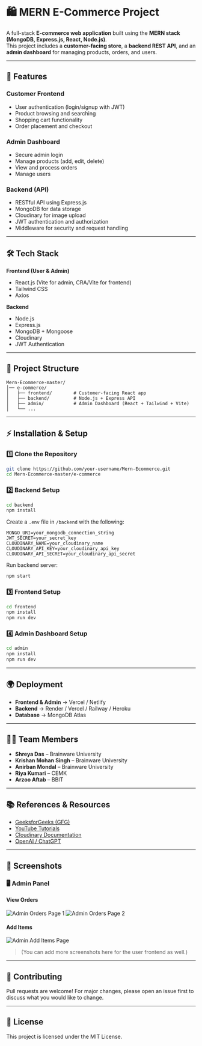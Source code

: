 
# 🛍️ MERN E-Commerce Project

A full-stack **E-commerce web application** built using the **MERN stack (MongoDB, Express.js, React, Node.js)**.  
This project includes a **customer-facing store**, a **backend REST API**, and an **admin dashboard** for managing products, orders, and users.

---

## 🚀 Features

### Customer Frontend
- User authentication (login/signup with JWT)
- Product browsing and searching
- Shopping cart functionality
- Order placement and checkout

### Admin Dashboard
- Secure admin login
- Manage products (add, edit, delete)
- View and process orders
- Manage users

### Backend (API)
- RESTful API using Express.js
- MongoDB for data storage
- Cloudinary for image upload
- JWT authentication and authorization
- Middleware for security and request handling

---

## 🛠️ Tech Stack

**Frontend (User & Admin)**
- React.js (Vite for admin, CRA/Vite for frontend)
- Tailwind CSS
- Axios

**Backend**
- Node.js
- Express.js
- MongoDB + Mongoose
- Cloudinary
- JWT Authentication

---

## 📂 Project Structure

```
Mern-Ecommerce-master/
│── e-commerce/
│   ├── frontend/        # Customer-facing React app
│   ├── backend/         # Node.js + Express API
│   ├── admin/           # Admin Dashboard (React + Tailwind + Vite)
│   └── ...
```

---

## ⚡ Installation & Setup

### 1️⃣ Clone the Repository
```bash
git clone https://github.com/your-username/Mern-Ecommerce.git
cd Mern-Ecommerce-master/e-commerce
```

### 2️⃣ Backend Setup
```bash
cd backend
npm install
```
Create a `.env` file in `/backend` with the following:
```
MONGO_URI=your_mongodb_connection_string
JWT_SECRET=your_secret_key
CLOUDINARY_NAME=your_cloudinary_name
CLOUDINARY_API_KEY=your_cloudinary_api_key
CLOUDINARY_API_SECRET=your_cloudinary_api_secret
```
Run backend server:
```bash
npm start
```

### 3️⃣ Frontend Setup
```bash
cd frontend
npm install
npm run dev
```

### 4️⃣ Admin Dashboard Setup
```bash
cd admin
npm install
npm run dev
```

---

## 🌍 Deployment

- **Frontend & Admin** → Vercel / Netlify  
- **Backend** → Render / Vercel / Railway / Heroku  
- **Database** → MongoDB Atlas  

---

## 👨‍💻 Team Members

- **Shreya Das** – Brainware University  
- **Krishan Mohan Singh** – Brainware University  
- **Anirban Mondal** – Brainware University  
- **Riya Kumari** – CEMK  
- **Arzoo Aftab** – BBIT  

---

## 📚 References & Resources

- [GeeksforGeeks (GFG)](https://www.geeksforgeeks.org/)  
- [YouTube Tutorials](https://www.youtube.com/)  
- [Cloudinary Documentation](https://cloudinary.com/documentation)  
- [OpenAI / ChatGPT](https://openai.com/chatgpt)  

---

## 📸 Screenshots

### 🖥️ Admin Panel

#### View Orders
![Admin Orders Page 1](screenshots/admin-orders-1.png)
![Admin Orders Page 2](screenshots/admin-orders-2.png)

#### Add Items
![Admin Add Items Page](screenshots/admin-add-items.png)

> (You can add more screenshots here for the user frontend as well.)


---

## 🤝 Contributing
Pull requests are welcome! For major changes, please open an issue first to discuss what you would like to change.

---

## 📜 License
This project is licensed under the MIT License.
